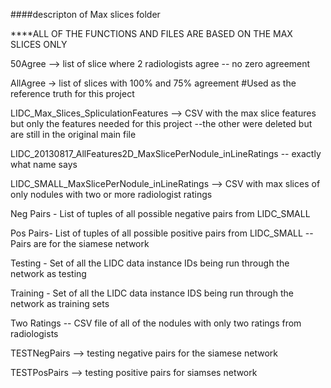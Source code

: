 ####descripton of Max slices folder

****ALL OF THE FUNCTIONS AND FILES ARE BASED ON THE MAX SLICES ONLY

50Agree --> list of slice where 2 radiologists agree -- no zero agreement

AllAgree -> list of slices with 100% and 75% agreement 
	#Used as the reference truth for this project

LIDC_Max_Slices_SpliculationFeatures --> CSV with the max slice features but only the features needed
for this project --the other were deleted but are still in the original main file

LIDC_20130817_AllFeatures2D_MaxSlicePerNodule_inLineRatings -- exactly what name says


LIDC_SMALL_MaxSlicePerNodule_inLineRatings --> CSV with max slices of only nodules with two or more radiologist ratings


Neg Pairs - List of tuples of all possible negative pairs from LIDC_SMALL

Pos Pairs- List of tuples of all possible positive pairs from LIDC_SMALL
   --Pairs are for the siamese network 

Testing - Set of all the LIDC data instance IDs being run through the network as testing

Training - Set of all the LIDC data instance IDS being run through the network as training sets

Two Ratings -- CSV file of all of the nodules with only two ratings from radiologists 

TESTNegPairs --> testing negative pairs for the siamese network

TESTPosPairs --> testing positive pairs for siamses network 